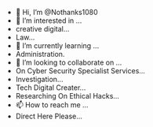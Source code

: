 - 👋 Hi, I’m @Nothanks1080
- 👀 I’m interested in ...
- creative digital...
- Law...
- 🌱 I’m currently learning ...
- Administration.
- 💞️ I’m looking to collaborate on ...
- On Cyber Security Specialist Services...
- Investigation...
- Tech Digital Creater...
- Researching On Ethical Hacks...
- 📫 How to reach me ...
- Direct Here Please...

<!---
Nothanks1080/Nothanks1080 is a ✨ special ✨ repository because its `README.md` (this file) appears on your GitHub profile.
You can click the Preview link to take a look at your changes.
--->


